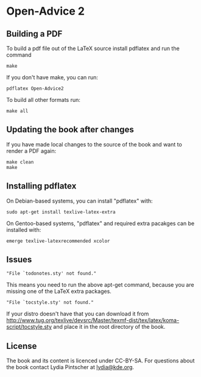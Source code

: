 Open-Advice 2
=============

## Building a PDF

To build a pdf file out of the LaTeX source install pdflatex and run the
command

    make

If you don't have make, you can run:

    pdflatex Open-Advice2

To build all other formats run:

    make all

## Updating the book after changes

If you have made local changes to the source of the book and want to render
a PDF again:

    make clean
    make

## Installing pdflatex

On Debian-based systems, you can install "pdflatex" with:

    sudo apt-get install texlive-latex-extra

On Gentoo-based systems, "pdflatex" and required extra pacakges can be installed with:

    emerge texlive-latexrecommended xcolor

## Issues

    "File `todonotes.sty' not found."

This means you need to run the above apt-get command, because you are
missing one of the LaTeX extra packages.

    "File `tocstyle.sty' not found."

If your distro doesn't have that you can download it from
http://www.tug.org/texlive/devsrc/Master/texmf-dist/tex/latex/koma-script/tocstyle.sty
and place it in the root directory of the book.

## License

The book and its content is licenced under CC-BY-SA. For questions about the
book contact Lydia Pintscher at lydia@kde.org.